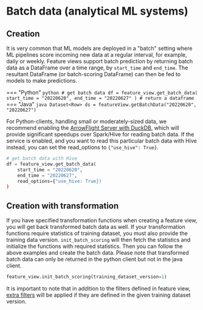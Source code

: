 # Batch data (analytical ML systems)

## Creation
It is very common that ML models are deployed in a "batch" setting where ML pipelines score incoming new data at a regular interval, for example, daily or weekly. Feature views support batch prediction by returning batch data as a DataFrame over a time range, by `start_time` and `end_time`. The resultant DataFrame (or batch-scoring DataFrame) can then be fed to models to make predictions.

=== "Python"
    ```python
    # get batch data
    df = feature_view.get_batch_data(
        start_time = "20220620",
        end_time = "20220627"
    ) # return a dataframe
    ```
=== "Java"
    ```java
    Dataset<Row> ds = featureView.getBatchData("20220620", "20220627")
    ```

For Python-clients, handling small or moderately-sized data, we recommend enabling the [ArrowFlight Server with DuckDB](../../../setup_installation/common/arrow_flight_duckdb.md), which will provide significant speedups over Spark/Hive for reading batch data.
If the service is enabled, and you want to read this particular batch data with Hive instead, you can set the read_options to `{"use_hive": True}`.
```python
# get batch data with Hive
df = feature_view.get_batch_data(
    start_time = "20220620",
    end_time = "20220627",
    read_options={"use_hive: True})
)
```

## Creation with transformation
If you have specified transformation functions when creating a feature view, you will get back transformed batch data as well. If your transformation functions require statistics of training dataset, you must also provide the training data version. `init_batch_scoring` will then fetch the statistics and initialize the functions with required statistics. Then you can follow the above examples and create the batch data. Please note that transformed batch data can only be returned in the python client but not in the java client.

```python
feature_view.init_batch_scoring(training_dataset_version=1)
```

It is important to note that in addition to the filters defined in feature view, [extra filters](./training-data.md#Extra-filters) will be applied if they are defined in the given training dataset version.